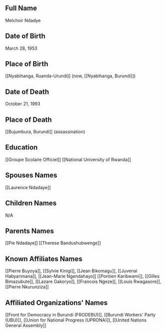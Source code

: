 ## Full Name
Melchoir Ndadye

## Date of Birth
March 28, 1953

## Place of Birth
[[Nyabihanga, Ruanda-Urundi]] (now, [[Nyabihanga, Burundi]])

## Date of Death
October 21, 1993

## Place of Death
[[Bujumbura, Burundi]] (assassination)

## Education
[[Groupe Scolaire Officiel]]
[[National University of Rwanda]]

## Spouses Names
[[Laurence Ndadaye]]

## Children Names
N/A

## Parents Names
[[Pie Ndadaye]]
[[Therese Bandushubwenge]]

## Known Affiliates Names
[[Pierre Buyoya]], [[Sylvie Kinigi]], [[Jean Bikomagu]], [[Juvenal Habyarimana]], [[Jean-Marie Ngendahayo]]
[[Pontien Karibwami]], [[Gilles Bimazubute]], [[Lazare Gakoryo]], [[Francois Ngeze]], [[Louis Rwagasore]], [[Pierre Nkurunziza]]

## Affiliated Organizations' Names
[[Front for Democracy in Burundi (FRODEBU)]], [[Burundi Workers' Party (UBU)]], [[Union for National Progress (UPRONA)]], [[United Nations General Assembly]]

